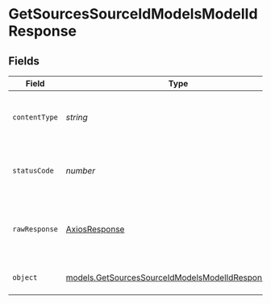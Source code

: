 # GetSourcesSourceIdModelsModelIdResponse


## Fields

| Field                                                                                                                        | Type                                                                                                                         | Required                                                                                                                     | Description                                                                                                                  |
| ---------------------------------------------------------------------------------------------------------------------------- | ---------------------------------------------------------------------------------------------------------------------------- | ---------------------------------------------------------------------------------------------------------------------------- | ---------------------------------------------------------------------------------------------------------------------------- |
| `contentType`                                                                                                                | *string*                                                                                                                     | :heavy_check_mark:                                                                                                           | HTTP response content type for this operation                                                                                |
| `statusCode`                                                                                                                 | *number*                                                                                                                     | :heavy_check_mark:                                                                                                           | HTTP response status code for this operation                                                                                 |
| `rawResponse`                                                                                                                | [AxiosResponse](https://axios-http.com/docs/res_schema)                                                                      | :heavy_minus_sign:                                                                                                           | Raw HTTP response; suitable for custom response parsing                                                                      |
| `object`                                                                                                                     | [models.GetSourcesSourceIdModelsModelIdResponseBody](../../models/operations/getsourcessourceidmodelsmodelidresponsebody.md) | :heavy_minus_sign:                                                                                                           | Successfully retrieved the model                                                                                             |